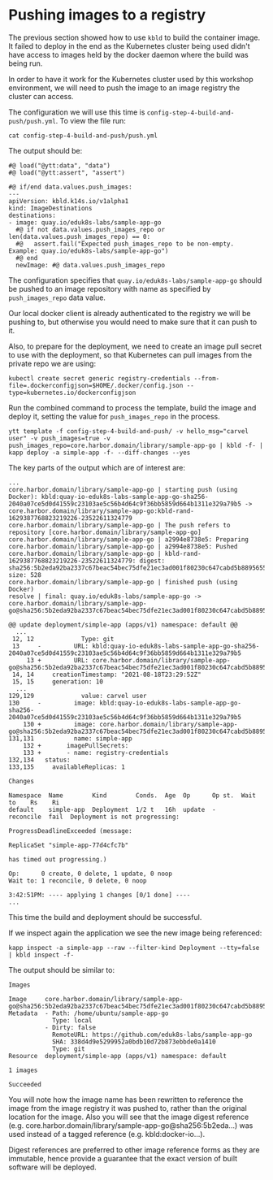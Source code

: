 # Pushing images to a registry

The previous section showed how to use `kbld` to build the container image. It failed to deploy in the end as the Kubernetes cluster being used didn't have access to images held by the docker daemon where the build was being run.

In order to have it work for the Kubernetes cluster used by this workshop environment, we will need to push the image to an image registry the cluster can access.

The configuration we will use this time is `config-step-4-build-and-push/push.yml`. To view the file run:

```
cat config-step-4-build-and-push/push.yml
```

The output should be:

```
#@ load("@ytt:data", "data")
#@ load("@ytt:assert", "assert")

#@ if/end data.values.push_images:
---
apiVersion: kbld.k14s.io/v1alpha1
kind: ImageDestinations
destinations:
- image: quay.io/eduk8s-labs/sample-app-go
  #@ if not data.values.push_images_repo or len(data.values.push_images_repo) == 0:
  #@   assert.fail("Expected push_images_repo to be non-empty. Example: quay.io/eduk8s-labs/sample-app-go")
  #@ end
  newImage: #@ data.values.push_images_repo
```

The configuration specifies that `quay.io/eduk8s-labs/sample-app-go` should be pushed to an image repository with name as specified by `push_images_repo` data value.

Our local docker client is already authenticated to the registry we will be pushing to, but otherwise you would need to make sure that it can push to it.

Also, to prepare for the deployment, we need to create an image pull secret to use with the deployment, so that Kubernetes can pull images from the private repo we are using:

```
kubectl create secret generic registry-credentials --from-file=.dockerconfigjson=$HOME/.docker/config.json --type=kubernetes.io/dockerconfigjson
```

Run the combined command to process the template, build the image and deploy it, setting the value for `push_images_repo` in the process.

```
ytt template -f config-step-4-build-and-push/ -v hello_msg="carvel user" -v push_images=true -v push_images_repo=core.harbor.domain/library/sample-app-go | kbld -f- | kapp deploy -a simple-app -f- --diff-changes --yes
```

The key parts of the output which are of interest are:

```
...
core.harbor.domain/library/sample-app-go | starting push (using Docker): kbld:quay-io-eduk8s-labs-sample-app-go-sha256-2040a07ce5d0d41559c23103ae5c56b4d64c9f36bb5859d664b1311e329a79b5 -> core.harbor.domain/library/sample-app-go:kbld-rand-1629387768823219226-23522611324779
core.harbor.domain/library/sample-app-go | The push refers to repository [core.harbor.domain/library/sample-app-go]
core.harbor.domain/library/sample-app-go | a2994e8738e5: Preparing
core.harbor.domain/library/sample-app-go | a2994e8738e5: Pushed
core.harbor.domain/library/sample-app-go | kbld-rand-1629387768823219226-23522611324779: digest: sha256:5b2eda92ba2337c67beac54bec75dfe21ec3ad001f80230c647cabd5b8895655 size: 528
core.harbor.domain/library/sample-app-go | finished push (using Docker)
resolve | final: quay.io/eduk8s-labs/sample-app-go -> core.harbor.domain/library/sample-app-go@sha256:5b2eda92ba2337c67beac54bec75dfe21ec3ad001f80230c647cabd5b8895655

@@ update deployment/simple-app (apps/v1) namespace: default @@
  ...
 12, 12             Type: git
 13     -         URL: kbld:quay-io-eduk8s-labs-sample-app-go-sha256-2040a07ce5d0d41559c23103ae5c56b4d64c9f36bb5859d664b1311e329a79b5
     13 +         URL: core.harbor.domain/library/sample-app-go@sha256:5b2eda92ba2337c67beac54bec75dfe21ec3ad001f80230c647cabd5b8895655
 14, 14     creationTimestamp: "2021-08-18T23:29:52Z"
 15, 15     generation: 10
  ...
129,129             value: carvel user
130     -         image: kbld:quay-io-eduk8s-labs-sample-app-go-sha256-2040a07ce5d0d41559c23103ae5c56b4d64c9f36bb5859d664b1311e329a79b5
    130 +         image: core.harbor.domain/library/sample-app-go@sha256:5b2eda92ba2337c67beac54bec75dfe21ec3ad001f80230c647cabd5b8895655
131,131           name: simple-app
    132 +       imagePullSecrets:
    133 +       - name: registry-credentials
132,134   status:
133,135     availableReplicas: 1

Changes

Namespace  Name        Kind        Conds.  Age  Op      Op st.  Wait to    Rs    Ri
default    simple-app  Deployment  1/2 t   16h  update  -       reconcile  fail  Deployment is not progressing:
                                                                                 ProgressDeadlineExceeded (message:
                                                                                 ReplicaSet "simple-app-77d4cfc7b"
                                                                                 has timed out progressing.)

Op:      0 create, 0 delete, 1 update, 0 noop
Wait to: 1 reconcile, 0 delete, 0 noop

3:42:51PM: ---- applying 1 changes [0/1 done] ----
...
```

This time the build and deployment should be successful.

If we inspect again the application we see the new image being referenced:

```
kapp inspect -a simple-app --raw --filter-kind Deployment --tty=false | kbld inspect -f-
```

The output should be similar to:

```
Images

Image     core.harbor.domain/library/sample-app-go@sha256:5b2eda92ba2337c67beac54bec75dfe21ec3ad001f80230c647cabd5b8895655
Metadata  - Path: /home/ubuntu/sample-app-go
            Type: local
          - Dirty: false
            RemoteURL: https://github.com/eduk8s-labs/sample-app-go
            SHA: 338d4d9e5299952a0bdb10d72b873ebbde0a1410
            Type: git
Resource  deployment/simple-app (apps/v1) namespace: default

1 images

Succeeded
```

You will note how the image name has been rewritten to reference the image from the image registry it was pushed to, rather than the original location for the image. Also you will see that the image digest reference (e.g. core.harbor.domain/library/sample-app-go@sha256:5b2eda...) was used instead of a tagged reference (e.g. kbld:docker-io...).

Digest references are preferred to other image reference forms as they are immutable, hence provide a guarantee that the exact version of built software will be deployed.
